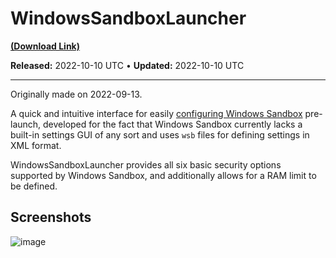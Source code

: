 # WindowsSandboxLauncher

[**(Download Link)**](https://github.com/Expertcoderz/AHK-stuff/raw/main/WindowsSandboxLauncher/WindowsSandboxLauncher.exe)

**Released:** 2022-10-10 UTC • **Updated:** 2022-10-10 UTC

---

Originally made on 2022-09-13.

A quick and intuitive interface for easily [configuring Windows Sandbox](https://docs.microsoft.com/en-us/windows/security/threat-protection/windows-sandbox/windows-sandbox-configure-using-wsb-file)
pre-launch, developed for the fact that Windows Sandbox currently lacks a built-in settings GUI of any sort and uses `wsb` files for defining settings in XML format.

WindowsSandboxLauncher provides all six basic security options supported by Windows Sandbox, and additionally allows for a RAM limit to be defined.

## Screenshots

![image](https://user-images.githubusercontent.com/81153405/194792334-17e88387-da9e-41b1-8bb1-9dc0f2f5629b.png)
